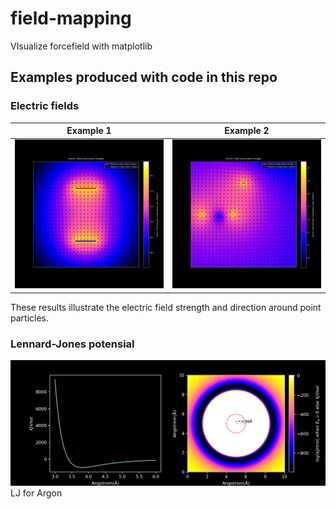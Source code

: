 # field-mapping
VIsualize forcefield with matplotlib




## Examples produced with code in this repo

### Electric fields
Example 1 | Example 2
--- | ---
![](https://github.com/Mbiushelix/field-mapping/blob/main/results/electric%20field%201.png) | ![](https://github.com/Mbiushelix/field-mapping/blob/main/results/electric%20field%202.png)

These results illustrate the electric field strength and direction around point particles. 

### Lennard-Jones potensial 
![](https://github.com/Mbiushelix/field-mapping/blob/main/results/LJ%20potensial%20.png)
LJ for Argon
